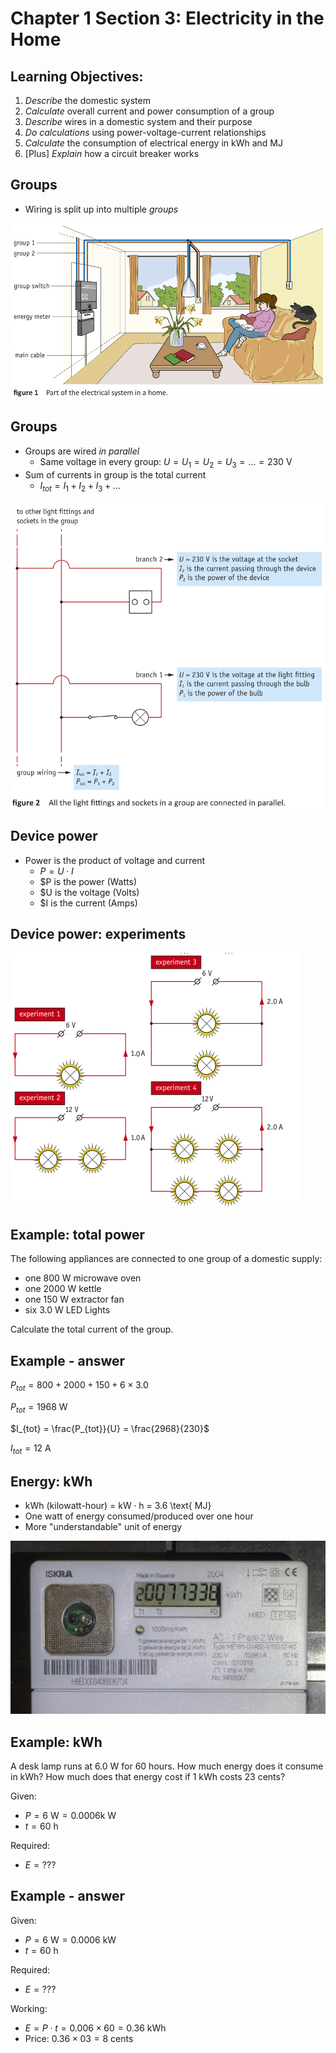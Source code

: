 # Chapter 1 Section 3: Electricity in the Home

## Learning Objectives:

1. *Describe* the domestic system
1. *Calculate* overall current and power consumption of a group
1. *Describe* wires in a domestic system and their purpose
1. *Do calculations* using power-voltage-current relationships
1. *Calculate* the consumption of electrical energy in kWh and MJ
1. [Plus] *Explain* how a circuit breaker works

## Groups

- Wiring is split up into multiple *groups*

![](img/groups.png)

## Groups

- Groups are wired *in parallel*
    - Same voltage in every group:
        $U = U_1 = U_2 = U_3 = ... = 230 \text{ V}$
- Sum of currents in group is the total current
    - $I_{tot} = I_1 + I_2 + I_3 + ...$

![](img/groups-diagram.png)

## Device power

- Power is the product of voltage and current
    - $P = U \cdot I$
    - $P is the power (Watts)
    - $U is the voltage (Volts)
    - $I is the current (Amps)

## Device power: experiments

![](img/power-experiment.png)

## Example: total power

The following appliances are connected to one group of a
domestic supply:

- one 800 W microwave oven
- one 2000 W kettle
- one 150 W extractor fan
- six 3.0 W LED Lights

Calculate the total current of the group.

## Example - answer

$P_{tot} = 800 + 2000 + 150 + 6 \times 3.0$

$P_{tot} = 1968 \text{ W}$

$I_{tot} = \frac{P_{tot}}{U} = \frac{2968}{230}$

$I_{tot} = 12 \text{ A}$

## Energy: kWh

- kWh (kilowatt-hour) = $\text{kW} \cdot \text{h}$ = 3.6 \text{ MJ}
- One watt of energy consumed/produced over one hour
- More "understandable" unit of energy

![](img/kwh-meter.png)

## Example: kWh

A desk lamp runs at 6.0 W for 60 hours.
How much energy does it consume in kWh?
How much does that energy cost if 1 kWh costs 23 cents?

Given:

- $P = 6 \text{ W} = 0.0006 \text{k W}$
- $t = 60 \text{ h}$

Required:

- $E = \text{???}$

<!-- ![](img/desk-lamp.jpg) -->

## Example - answer

Given:

- $P = 6 \text{ W} = 0.0006 \text{ kW}$
- $t = 60 \text{ h}$

Required:

- $E = \text{???}$

Working:

- $E = P \cdot t = 0.006 \times 60 = 0.36 \text{ kWh}$
- Price: $0.36 \times 03 = 8 \text{ cents}$

